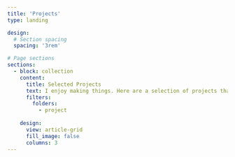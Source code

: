 ```yaml
---
title: 'Projects'
type: landing

design:
  # Section spacing
  spacing: '3rem'

# Page sections
sections:
  - block: collection
    content:
      title: Selected Projects
      text: I enjoy making things. Here are a selection of projects that I have worked on over the years.
      filters:
        folders:
          - project
          
    design:
      view: article-grid
      fill_image: false
      columns: 3
---
```

